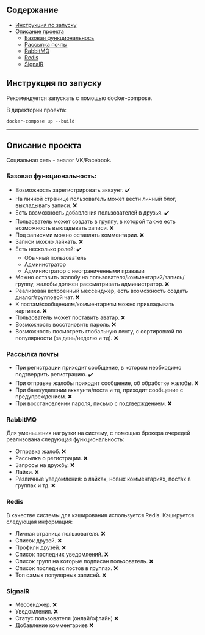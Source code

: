 ## Содержание

- [Инструкция по запуску](#инструкция-по-запуску)
- [Описание проекта](#описание-проекта)
  - [Базовая функциональнось](#базовая-функциональность-)
  - [Рассылка почты](#рассылка-почты)
  - [RabbitMQ](#rabbitmq)
  - [Redis](#redis)
  - [SignalR](#signalr)

## Инструкция по запуску
<p>Рекомендуется запускать с помощью docker-compose.</p>
<p>В директории проекта:</p>

``docker-compose up --build``
___
## Описание проекта
Социальная сеть - аналог VK/Facebook.
### Базовая функциональность: 

- Возможность зарегистрировать аккаунт. :heavy_check_mark:
- На личной странице пользователь может вести личный блог, выкладывать записи. :x:
- Есть возможность добавления пользователей в друзья. :heavy_check_mark:
- Пользователь может создать в группу, в которой также есть возможность выкладывать записи. :x:
- Под записями можно оставлять комментарии.  :x:
- Записи можно лайкать. :x:
- Есть несколько ролей:  :heavy_check_mark:
  - Обычный пользователь
  - Администратор
  - Администратор с неограниченными правами
- Можно оставить жалобу на пользователя/комментарий/запись/группу, жалобы должен рассматривать администратор. :x:
- Реализован встроенный мессенджер, есть возможность создать диалог/групповой чат. :x:
- К постам/сообщениям/комментариям можно прикладывать картинки. :x:
- Пользователь может поставить аватар. :x:
- Возможность восстановить пароль. :x:
- Возможность посмотреть глобальную ленту, с сортировкой по популярности (за день/неделю и тд). :x:

### Рассылка почты

- При регистрации приходит сообщение, в котором необходимо подтвердить регистрацию. :heavy_check_mark:
- При отправке жалобы приходит сообщение, об обработке жалобы. :x:
- При бане/удалении аккаунта/поста и тд, приходит сообщение с предупреждением. :x:
- При восстановлении пароля, письмо с подтверждением. :x:

### RabbitMQ

Для уменьшения нагрузки на систему, с помощью брокера очередей реализована следующая функциональность:
- Отправка жалоб. :x:
- Рассылка о регистрации. :x:
- Запросы на дружбу. :x:
- Лайки. :x:
- Различные уведомления: о лайках, новых комментариях, постах в группах и тд. :x:

### Redis

В качестве системы для кэширования используется Redis. Кэшируется следующая информация: 
- Личная страница пользователя. :x:
- Список друзей. :x:
- Профили друзей. :x:
- Список последних уведомлений. :x:
- Список групп на которые подписан пользователь. :x:
- Список последних постов в группах. :x:
- Топ самых популярных записей. :x:

### SignalR

- Мессенджер. :x:
- Уведомления.  :x:
- Статус пользователя (онлай/офлайн) :x:
- Добавление комментариев :x:

